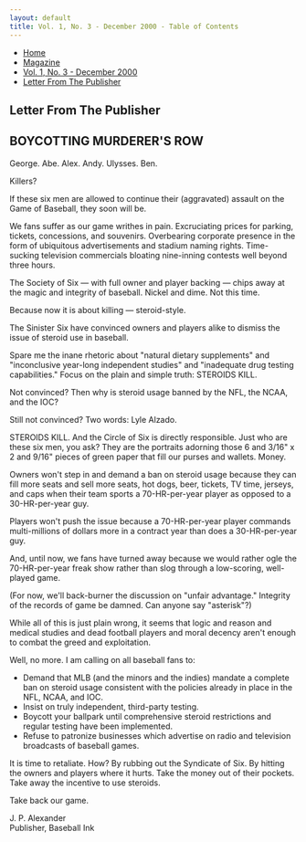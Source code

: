 ```yaml
---
layout: default
title: Vol. 1, No. 3 - December 2000 - Table of Contents
---
```

<nav class="breadcrumb" aria-label="breadcrumbs">
  <ul>
    <li><a href="{{ site.url }}{{ site.baseurl }}/index.html">Home</a></li>
    <li><a href="../magazine-home.html">Magazine</a></li>
    <li><a href="{{ site.url }}{{ site.baseurl }}/pages/magazine/vol_1_no_3/bi_vol_1_no_3_home.html">Vol. 1, No. 3 - December 2000</a></li>
    <li class="is-active"><a href="#" aria-current="page">Letter From The Publisher</a></li>
  </ul>
</nav>

<section class="storycontent">
  <h1>Letter From The Publisher</h1>

  <h2>BOYCOTTING MURDERER'S ROW</h2>

  <p>
    George.  Abe.  Alex.  Andy.  Ulysses.  Ben.
  </p>

  <p>
    Killers?
  </p>

  <p>
    If these six men are allowed to continue their (aggravated) assault on the Game of Baseball, they soon will be.
  </p>

  <p>
    We fans suffer as our game writhes in pain.  Excruciating prices for parking, tickets, concessions, and souvenirs.  Overbearing corporate presence in the form of ubiquitous advertisements and stadium naming rights.  Time-sucking television commercials bloating nine-inning contests well beyond three hours.
  </p>

  <p>
    The Society of Six &mdash; with full owner and player backing &mdash; chips away at the magic and integrity of baseball.  Nickel and dime.  Not this time.
  </p>

  <p>
    Because now it is about killing &mdash; steroid-style.
  </p>

  <p>
    The Sinister Six have convinced owners and players alike to dismiss the issue of steroid use in baseball.
  </p>

  <p>
    Spare me the inane rhetoric about "natural dietary supplements" and "inconclusive year-long independent studies" and "inadequate drug testing capabilities."  Focus on the plain and simple truth:  STEROIDS KILL.
  </p>

  <p>
    Not convinced?  Then why is steroid usage banned by the NFL, the NCAA, and the IOC?
  </p>

  <p>
    Still not convinced?  Two words:  Lyle Alzado.
  </p>

  <p>
    STEROIDS KILL.  And the Circle of Six is directly responsible.  Just who are these six men, you ask?  They are the portraits adorning those 6 and 3/16" x 2 and 9/16" pieces of green paper that fill our purses and wallets.  Money.
  </p>

  <p>
    Owners won't step in and demand a ban on steroid usage because they can fill more seats and sell more seats, hot dogs, beer, tickets, TV time, jerseys, and caps when their team sports a 70-HR-per-year player as opposed to a 30-HR-per-year guy.
  </p>

  <p>
    Players won't push the issue because a 70-HR-per-year player commands multi-millions of dollars more in a contract year than does a 30-HR-per-year guy. 
  </p>

  <p>
    And, until now, we fans have turned away because we would rather ogle the 70-HR-per-year freak show rather than slog through a low-scoring, well-played game.
  </p>

  <p>
    (For now, we'll back-burner the discussion on "unfair advantage."  Integrity of the records of game be damned.  Can anyone say "asterisk"?)
  </p>

  <p>
    While all of this is just plain wrong, it seems that logic and reason and medical studies and dead football players and moral decency aren't enough to combat the greed and exploitation.
  </p>

  <p>
    Well, no more.  I am calling on all baseball fans to:
  </p>

  <p>
    <ul>
      <li>Demand that MLB (and the minors and the indies) mandate a complete ban on steroid usage consistent with the policies already in place in the NFL, NCAA, and IOC.</li>
      <li>Insist on truly independent, third-party testing.</li>
      <li>Boycott your ballpark until comprehensive steroid restrictions and regular testing have been implemented.</li> 
      <li>Refuse to patronize businesses which advertise on radio and television broadcasts of baseball games.</li>
    </ul>
  </p>
  
  <p>
    It is time to retaliate.  How?  By rubbing out the Syndicate of Six.  By hitting the owners and players where it hurts.  Take the money out of their pockets.  Take away the incentive to use steroids.
  </p>

  <p>
    Take back our game.
  </p>

  <p>
    J. P. Alexander<br />
    Publisher, Baseball Ink
  </p>

</section>
